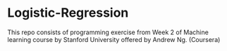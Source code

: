 # Logistic-Regression
This repo consists of programming exercise from Week 2 of Machine learning course by Stanford University offered by Andrew Ng. (Coursera)
